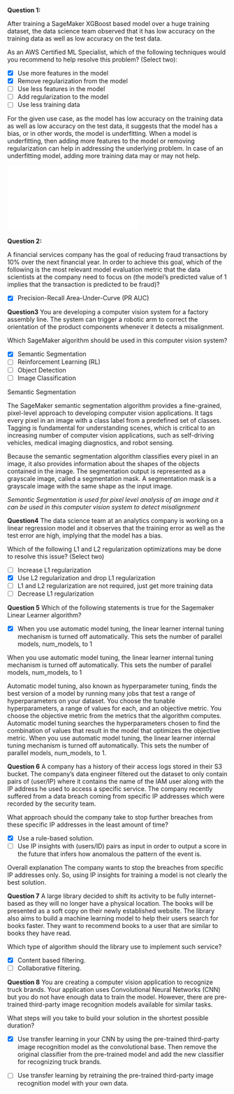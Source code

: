 **Question 1:**

After training a SageMaker XGBoost based model over a huge training dataset, the data science team observed that it has low accuracy on the training data as well as low accuracy on the test data.

As an AWS Certified ML Specialist, which of the following techniques would you recommend to help resolve this problem? (Select two):

- [x] Use more features in the model
- [x] Remove regularization from the model
- [ ] Use less features in the model
- [ ] Add regularization to the model
- [ ] Use less training data

For the given use case, as the model has low accuracy on the training data as well as low accuracy on the test data, it suggests that the model has a bias, or in other words, the model is underfitting. When a model is underfitting, then adding more features to the model or removing regularization can help in addressing the underlying problem. In case of an underfitting model, adding more training data may or may not help.

![Overfitting vs Underfitting](overfit.img)

**Question 2:**

A financial services company has the goal of reducing fraud transactions by 10% over the next financial year. In order to achieve this goal, which of the following is the most relevant model evaluation metric that the data scientists at the company need to focus on (the model’s predicted value of 1 implies that the transaction is predicted to be fraud)?

- [x] Precision-Recall Area-Under-Curve (PR AUC)

**Question3**
You are developing a computer vision system for a factory assembly line. The system can trigger a robotic arm to correct the orientation of the product components whenever it detects a misalignment.

Which SageMaker algorithm should be used in this computer vision system?
- [x] Semantic Segmentation
- [ ] Reinforcement Learning (RL)
- [ ] Object Detection
- [ ] Image Classification

Semantic Segmentation

The SageMaker semantic segmentation algorithm provides a fine-grained, pixel-level approach to developing computer vision applications. It tags every pixel in an image with a class label from a predefined set of classes. Tagging is fundamental for understanding scenes, which is critical to an increasing number of computer vision applications, such as self-driving vehicles, medical imaging diagnostics, and robot sensing.

Because the semantic segmentation algorithm classifies every pixel in an image, it also provides information about the shapes of the objects contained in the image. The segmentation output is represented as a grayscale image, called a segmentation mask. A segmentation mask is a grayscale image with the same shape as the input image.

*Semantic Segmentation is used for pixel level analysis of an image and it can be used in this computer vision system to detect misalignment*

**Question4**
The data science team at an analytics company is working on a linear regression model and it observes that the training error as well as the test error are high, implying that the model has a bias.

Which of the following L1 and L2 regularization optimizations may be done to resolve this issue? (Select two)

- [ ] Increase L1 regularization
- [x] Use L2 regularization and drop L1 regularization
- [ ] L1 and L2 regularization are not required, just get more training data
- [ ] Decrease L1 regularization

**Question 5**
Which of the following statements is true for the Sagemaker Linear Learner algorithm?

- [x] When you use automatic model tuning, the linear learner internal tuning mechanism is turned off automatically. This sets the number of parallel models, num_models, to 1

When you use automatic model tuning, the linear learner internal tuning mechanism is turned off automatically. This sets the number of parallel models, num_models, to 1

Automatic model tuning, also known as hyperparameter tuning, finds the best version of a model by running many jobs that test a range of hyperparameters on your dataset. You choose the tunable hyperparameters, a range of values for each, and an objective metric. You choose the objective metric from the metrics that the algorithm computes. Automatic model tuning searches the hyperparameters chosen to find the combination of values that result in the model that optimizes the objective metric. When you use automatic model tuning, the linear learner internal tuning mechanism is turned off automatically. This sets the number of parallel models, num_models, to 1.

**Question 6**
A company has a history of their access logs stored in their S3 bucket. The company’s data engineer filtered out the dataset to only contain pairs of (user/IP) where it contains the name of the IAM user along with the IP address he used to access a specific service. The company recently suffered from a data breach coming from specific IP addresses which were recorded by the security team.

What approach should the company take to stop further breaches from these specific IP addresses in the least amount of time?

- [x] Use a rule-based solution.
- [ ] Use IP insights with (users/ID) pairs as input in order to output a score in the future that infers how anomalous the pattern of the event is.

Overall explanation
The company wants to stop the breaches from specific IP addresses only. So, using IP insights for training a model is not clearly the best solution.

**Question 7**
A large library decided to shift its activity to be fully internet-based as they will no longer have a physical location. The books will be presented as a soft copy on their newly established website. The library also aims to build a machine learning model to help their users search for books faster. They want to recommend books to a user that are similar to books they have read.

Which type of algorithm should the library use to implement such service?

- [x] Content based filtering.
- [ ] Collaborative filtering.

**Question 8**
You are creating a computer vision application to recognize truck brands. Your application uses Convolutional Neural Networks (CNN) but you do not have enough data to train the model. However, there are pre-trained third-party image recognition models available for similar tasks.

What steps will you take to build your solution in the shortest possible duration?

- [x] Use transfer learning in your CNN by using the pre-trained third-party image recognition model as the convolutional base. Then remove the original classifier from the pre-trained model and add the new classifier for recognizing truck brands.
- [ ] Use transfer learning by retraining the pre-trained third-party image recognition model with your own data.


